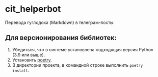 # cit_helperbot
Перевода гуглодока (Markdown) в телеграм-посты

## Для версионирования библиотек:

1. Убедиться, что в системе установлена подходящая версия Python (3.9 или выше).
2. Установить [poetry](https://python-poetry.org/docs/#installing-with-the-official-installer).
3. В директории проекта, в командной строке выполнить `poetry install`.
